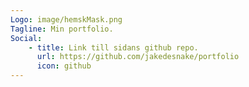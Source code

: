 ```yaml
---
Logo: image/hemskMask.png
Tagline: Min portfolio.
Social:
    - title: Link till sidans github repo.
      url: https://github.com/jakedesnake/portfolio
      icon: github
---
```

